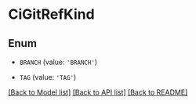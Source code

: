 # CiGitRefKind


## Enum

* `BRANCH` (value: `'BRANCH'`)

* `TAG` (value: `'TAG'`)

[[Back to Model list]](../README.md#documentation-for-models) [[Back to API list]](../README.md#documentation-for-api-endpoints) [[Back to README]](../README.md)


